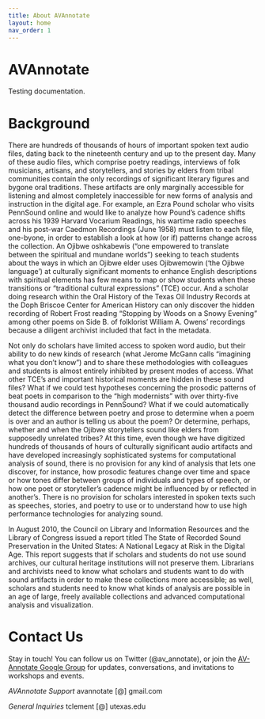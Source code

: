 ```yaml
---
title: About AVAnnotate
layout: home
nav_order: 1
---
```


# AVAnnotate
Testing documentation. 

# Background
There are hundreds of thousands of hours of important spoken text audio files, dating back to the nineteenth century and up to the present day. Many of these audio files, which comprise poetry readings, interviews of folk musicians, artisans, and storytellers, and stories by elders from tribal communities contain the only recordings of significant literary figures and bygone oral traditions. These artifacts are only marginally accessible for listening and almost completely inaccessible for new forms of analysis and instruction in the digital age. For example, an Ezra Pound scholar who visits PennSound online and would like to analyze how Pound’s cadence shifts across his 1939 Harvard Vocarium Readings, his wartime radio speeches and his post-war Caedmon Recordings (June 1958) must listen to each file, one-byone, in order to establish a look at how (or if) patterns change across the collection. An Ojibwe oshkabewis (“one empowered to translate between the spiritual and mundane worlds”) seeking to teach students about the ways in which an Ojibwe elder uses Ojibwemowin (‘the Ojibwe language’) at culturally significant moments to enhance English descriptions with spiritual elements has few means to map or show students when these transitions or “traditional cultural expressions” (TCE) occur. And a scholar doing research within the Oral History of the Texas Oil Industry Records at the Doph Briscoe Center for American History can only discover the hidden recording of Robert Frost reading “Stopping by Woods on a Snowy Evening” among other poems on Side B. of folklorist William A. Owens’ recordings because a diligent archivist included that fact in the metadata.

Not only do scholars have limited access to spoken word audio, but their ability to do new kinds of research (what Jerome McGann calls “imagining what you don’t know”) and to share these methodologies with colleagues and students is almost entirely inhibited by present modes of access. What other TCE’s and important historical moments are hidden in these sound files? What if we could test hypotheses concerning the prosodic patterns of beat poets in comparison to the “high modernists” with over thirty-five thousand audio recordings in PennSound? What if we could automatically detect the difference between poetry and prose to determine when a poem is over and an author is telling us about the poem? Or determine, perhaps, whether and when the Ojibwe storytellers sound like elders from supposedly unrelated tribes? At this time, even though we have digitized hundreds of thousands of hours of culturally significant audio artifacts and have developed increasingly sophisticated systems for computational analysis of sound, there is no provision for any kind of analysis that lets one discover, for instance, how prosodic features change over time and space or how tones differ between groups of individuals and types of speech, or how one poet or storyteller’s cadence might be influenced by or reflected in another’s. There is no provision for scholars interested in spoken texts such as speeches, stories, and poetry to use or to understand how to use high performance technologies for analyzing sound.

In August 2010, the Council on Library and Information Resources and the Library of Congress issued a report titled The State of Recorded Sound Preservation in the United States: A National Legacy at Risk in the Digital Age. This report suggests that if scholars and students do not use sound archives, our cultural heritage institutions will not preserve them. Librarians and archivists need to know what scholars and students want to do with sound artifacts in order to make these collections more accessible; as well, scholars and students need to know what kinds of analysis are possible in an age of large, freely available collections and advanced computational analysis and visualization.

# Contact Us
Stay in touch! You can follow us on Twitter (@av_annotate), or join the [AV-Annotate Google Group](https://groups.google.com/u/0/g/av-annotate) for updates, conversations, and invitations to workshops and events. 

_AVAnnotate Support_ avannotate [@] gmail.com

_General Inquiries_ tclement [@] utexas.edu

